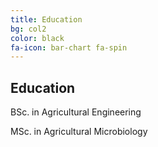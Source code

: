 ```yaml
---
title: Education
bg: col2
color: black
fa-icon: bar-chart fa-spin
---
```


## Education

<p> BSc. in Agricultural Engineering </p>
<p> MSc. in Agricultural Microbiology </p>